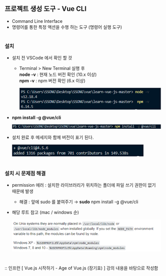 ## 프로젝트 생성 도구 - Vue CLI
- Command Line Interface
- 명령어를 통한 특정 액션을 수행 하는 도구 (명령어 실행 도구) 
#
### 설치 
- 설치 전 VSCode 에서 확인 할 것 
  - Terminal > New Terminal 실행 후    
    **node -v** : 현재 노드 버전 확인 (10.x 이상)   
    **npm -v** : npm 버전 확인 (6.x 이상)   
	
    <img src="/Vue/img/cli1.png">
   
- **npm install -g @vue/cli**    

  <img src="/Vue/img/cli2.png">
  
- 설치 완료 후 메세지와 함께 버전이 표기 된다.    

  <img src="/Vue/img/cli3.png">
  

#

### 설치 시 문제점 해결 
- permission 에러 : 설치한 라이브러리가 위치하는 폴더에 파일 쓰기 권한이 없기 때문에 발생 
  - 해결 : 앞에 sudo 를 붙여주기 → **sudo** npm install -g @vue/cli 
 
- 해당 루트 참고 (mac / windows 순)

  <img src="/Vue/img/cli4.png">

#
:: 인프런 [ Vue.js 시작하기 - Age of Vue.js (장기효) ] 강의 내용을 바탕으로 작성함
